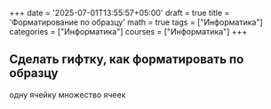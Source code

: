 +++
date = '2025-07-01T13:55:57+05:00'
draft = true
title = 'Форматирование по образцу'
math = true
tags = ["Информатика"]
categories = ["Информатика"]
courses = ["Информатика"]
+++

<!--more-->

## Сделать гифтку, как форматировать по образцу
одну ячейку
множество ячеек